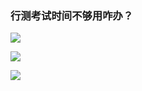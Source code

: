 





###	行测考试时间不够用咋办？

![](https://hera-webapp.fbstatic.cn/api/picture/download/412947364477952.jpeg)

![](https://hera-webapp.fbstatic.cn/api/picture/download/412947364741120.jpeg)

![](https://hera-webapp.fbstatic.cn/api/picture/download/412947365003264.jpeg)

![]()

![]()

![]()